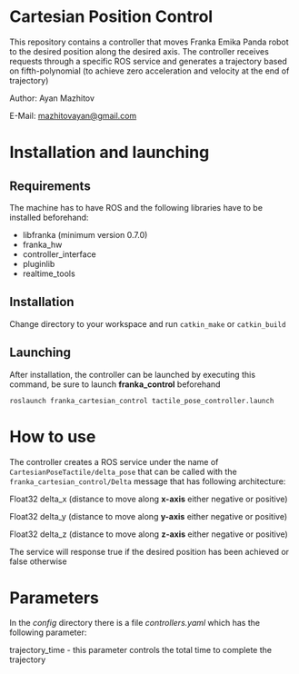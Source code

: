 # Cartesian Position Control 
This repository contains a controller that moves Franka Emika Panda robot to the desired position along the desired axis. The controller receives requests through a specific ROS service and generates a trajectory based on fifth-polynomial (to achieve zero acceleration and velocity at the end of trajectory)

Author: Ayan Mazhitov

E-Mail: mazhitovayan@gmail.com

# Installation and launching

## Requirements
The machine has to have ROS and the following libraries have to be installed beforehand:
- libfranka (minimum version 0.7.0)
- franka_hw
- controller_interface
- pluginlib
- realtime_tools

## Installation

Change directory to your workspace and run `catkin_make` or `catkin_build`

## Launching

After installation, the controller can be launched by executing this command, be sure to launch **franka_control** beforehand 

`roslaunch franka_cartesian_control tactile_pose_controller.launch`

# How to use

The controller creates a ROS service under the name of `CartesianPoseTactile/delta_pose` that can be called with the `franka_cartesian_control/Delta` message that has following architecture: 

Float32 delta_x (distance to move along **x-axis** either negative or positive)

Float32 delta_y (distance to move along **y-axis** either negative or positive)

Float32 delta_z (distance to move along **z-axis** either negative or positive)

The service will response true if the desired position has been achieved or false otherwise 

# Parameters

In the _config_ directory there is a file _controllers.yaml_ which has the following parameter:

trajectory_time - this parameter controls the total time to complete the trajectory 
